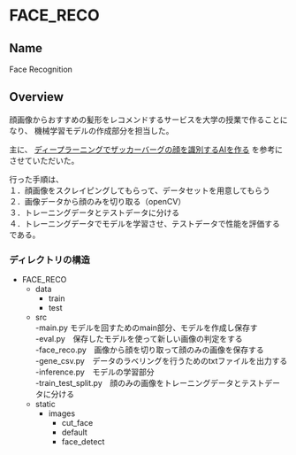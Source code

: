 # FACE_RECO

## Name
Face Recognition

## Overview
顔画像からおすすめの髪形をレコメンドするサービスを大学の授業で作ることになり、
機械学習モデルの作成部分を担当した。

主に、
 [ディープラーニングでザッカーバーグの顔を識別するAIを作る](https://qiita.com/AkiyoshiOkano/items/72f3e4ba9caf514460ee) 
を参考にさせていただいた。

行った手順は、  
１．顔画像をスクレイピングしてもらって、データセットを用意してもらう<br>
２．画像データから顔のみを切り取る（openCV）<br>
３．トレーニングデータとテストデータに分ける<br>
４．トレーニングデータでモデルを学習させ、テストデータで性能を評価する<br>
である。  


### ディレクトリの構造
* FACE_RECO<br>
  * data<br>
    * train<br>
    * test<br>
  * src<br>
    -main.py モデルを回すためのmain部分、モデルを作成し保存す<br>
    -eval.py　保存したモデルを使って新しい画像の判定をする<br>
    -face_reco.py　画像から顔を切り取って顔のみの画像を保存する<br>
    -gene_csv.py　データのラベリングを行うためのtxtファイルを出力する<br>
    -inference.py　モデルの学習部分<br>
    -train_test_split.py　顔のみの画像をトレーニングデータとテストデータに分ける<br>
  * static<br>
    * images<br>
      * cut_face<br>
      * default<br>
      * face_detect<br>
      
    







